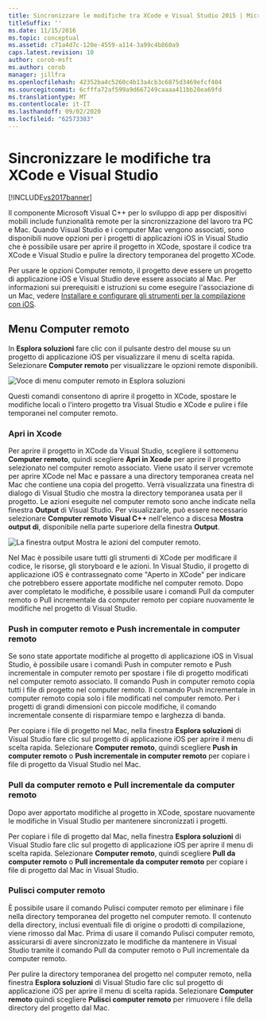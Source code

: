 ```yaml
---
title: Sincronizzare le modifiche tra XCode e Visual Studio 2015 | Microsoft Docs
titleSuffix: ''
ms.date: 11/15/2016
ms.topic: conceptual
ms.assetid: c71a4d7c-120e-4559-a114-3a99c4b860a9
caps.latest.revision: 10
author: corob-msft
ms.author: corob
manager: jillfra
ms.openlocfilehash: 42352ba4c5260c4b13a4cb3c6875d3469efcf404
ms.sourcegitcommit: 6cfffa72af599a9d667249caaaa411bb28ea69fd
ms.translationtype: MT
ms.contentlocale: it-IT
ms.lasthandoff: 09/02/2020
ms.locfileid: "62573383"
---
```

# <a name="sync-changes-between-xcode-and-visual-studio"></a>Sincronizzare le modifiche tra XCode e Visual Studio
[!INCLUDE[vs2017banner](../includes/vs2017banner.md)]

Il componente Microsoft Visual C++ per lo sviluppo di app per dispositivi mobili include funzionalità remote per la sincronizzazione del lavoro tra PC e Mac. Quando Visual Studio e i computer Mac vengono associati, sono disponibili nuove opzioni per i progetti di applicazioni iOS in Visual Studio che è possibile usare per aprire il progetto in XCode, spostare il codice tra XCode e Visual Studio e pulire la directory temporanea del progetto XCode.

 Per usare le opzioni Computer remoto, il progetto deve essere un progetto di applicazione iOS e Visual Studio deve essere associato al Mac. Per informazioni sui prerequisiti e istruzioni su come eseguire l'associazione di un Mac, vedere [Installare e configurare gli strumenti per la compilazione con iOS](../cross-platform/install-and-configure-tools-to-build-using-ios.md).

## <a name="the-remote-machine-menu"></a>Menu Computer remoto
 In **Esplora soluzioni** fare clic con il pulsante destro del mouse su un progetto di applicazione iOS per visualizzare il menu di scelta rapida. Selezionare **Computer remoto** per visualizzare le opzioni remote disponibili.

 ![Voce di menu computer remoto in Esplora soluzioni](../cross-platform/media/cppmdd-u2-remotemachine-menu.jpg "CPPMDD_U2_RemoteMachine_Menu")

 Questi comandi consentono di aprire il progetto in XCode, spostare le modifiche locali o l'intero progetto tra Visual Studio e XCode e pulire i file temporanei nel computer remoto.

### <a name="open-in-xcode"></a>Apri in Xcode
 Per aprire il progetto in XCode da Visual Studio, scegliere il sottomenu **Computer remoto**, quindi scegliere **Apri in Xcode** per aprire il progetto selezionato nel computer remoto associato. Viene usato il server vcremote per aprire XCode nel Mac e passare a una directory temporanea creata nel Mac che contiene una copia del progetto. Verrà visualizzata una finestra di dialogo di Visual Studio che mostra la directory temporanea usata per il progetto. Le azioni eseguite nel computer remoto sono anche indicate nella finestra **Output** di Visual Studio. Per visualizzarle, può essere necessario selezionare **Computer remoto Visual C++** nell'elenco a discesa **Mostra output di**, disponibile nella parte superiore della finestra **Output**.

 ![La finestra output Mostra le azioni del computer remoto.](../cross-platform/media/cppmdd-u2-remotemachine-output.png "CPPMDD_U2_RemoteMachine_Output")

 Nel Mac è possibile usare tutti gli strumenti di XCode per modificare il codice, le risorse, gli storyboard e le azioni. In Visual Studio, il progetto di applicazione iOS è contrassegnato come "Aperto in XCode" per indicare che potrebbero essere apportate modifiche nel computer remoto. Dopo aver completato le modifiche, è possibile usare i comandi Pull da computer remoto o Pull incrementale da computer remoto per copiare nuovamente le modifiche nel progetto di Visual Studio.

### <a name="push-to-remote-and-incremental-push-to-remote"></a>Push in computer remoto e Push incrementale in computer remoto
 Se sono state apportate modifiche al progetto di applicazione iOS in Visual Studio, è possibile usare i comandi Push in computer remoto e Push incrementale in computer remoto per spostare i file di progetto modificati nel computer remoto associato. Il comando Push in computer remoto copia tutti i file di progetto nel computer remoto. Il comando Push incrementale in computer remoto copia solo i file modificati nel computer remoto. Per i progetti di grandi dimensioni con piccole modifiche, il comando incrementale consente di risparmiare tempo e larghezza di banda.

 Per copiare i file di progetto nel Mac, nella finestra **Esplora soluzioni** di Visual Studio fare clic sul progetto di applicazione iOS per aprire il menu di scelta rapida. Selezionare **Computer remoto**, quindi scegliere **Push in computer remoto** o **Push incrementale in computer remoto** per copiare i file di progetto da Visual Studio nel Mac.

### <a name="pull-from-remote-and-incremental-pull-from-remote"></a>Pull da computer remoto e Pull incrementale da computer remoto
 Dopo aver apportato modifiche al progetto in XCode, spostare nuovamente le modifiche in Visual Studio per mantenere sincronizzati i progetti.

 Per copiare i file di progetto dal Mac, nella finestra **Esplora soluzioni** di Visual Studio fare clic sul progetto di applicazione iOS per aprire il menu di scelta rapida. Selezionare **Computer remoto**, quindi scegliere **Pull da computer remoto** o **Pull incrementale da computer remoto** per copiare i file di progetto dal Mac in Visual Studio.

### <a name="clean-remote"></a>Pulisci computer remoto
 È possibile usare il comando Pulisci computer remoto per eliminare i file nella directory temporanea del progetto nel computer remoto. Il contenuto della directory, inclusi eventuali file di origine o prodotti di compilazione, viene rimosso dal Mac. Prima di usare il comando Pulisci computer remoto, assicurarsi di avere sincronizzato le modifiche da mantenere in Visual Studio tramite il comando Pull da computer remoto o Pull incrementale da computer remoto.

 Per pulire la directory temporanea del progetto nel computer remoto, nella finestra **Esplora soluzioni** di Visual Studio fare clic sul progetto di applicazione iOS per aprire il menu di scelta rapida. Selezionare **Computer remoto** quindi scegliere **Pulisci computer remoto** per rimuovere i file della directory del progetto dal Mac.
